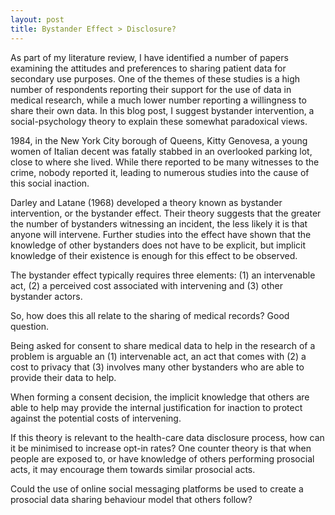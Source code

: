 ```yaml
---
layout: post
title: Bystander Effect > Disclosure?
---
```


As part of my literature review, I have identified a number of papers examining the attitudes and preferences to sharing patient data for secondary use purposes. One of the themes of these studies is a high number of respondents reporting their support for the use of data in medical research, while a much lower number reporting a willingness to share their own data. In this blog post, I suggest bystander intervention, a social-psychology theory to explain these somewhat paradoxical views.

1984, in the New York City borough of Queens, Kitty Genovesa, a young women of Italian decent was fatally stabbed in an overlooked parking lot, close to where she lived. While there reported to be many witnesses to the crime, nobody reported it, leading to numerous studies into the cause of this social inaction.

Darley and Latane (1968) developed a theory known as bystander intervention, or the bystander effect. Their theory suggests that the greater the number of bystanders witnessing an incident, the less likely it is that anyone will intervene. Further studies into the effect have shown that the knowledge of other bystanders does not have to be explicit, but implicit knowledge of their existence is enough for this effect to be observed.

The bystander effect typically requires three elements: (1) an intervenable act, (2) a perceived cost associated with intervening and (3) other bystander actors.

So, how does this all relate to the sharing of medical records? Good question.

Being asked for consent to share medical data to help in the research of a problem is arguable an (1) intervenable act, an act that comes with (2) a cost to privacy that (3) involves many other bystanders who are able to provide their data to help.

When forming a consent decision, the implicit knowledge that others are able to help may provide the internal justification for inaction to protect against the potential costs of intervening.

If this theory is relevant to the health-care data disclosure process, how can it be minimised to increase opt-in rates? One counter theory is that when people are exposed to, or have knowledge of others performing prosocial acts, it may encourage them towards similar prosocial acts.

Could the use of online social messaging platforms be used to create a prosocial data sharing behaviour model that others follow?
